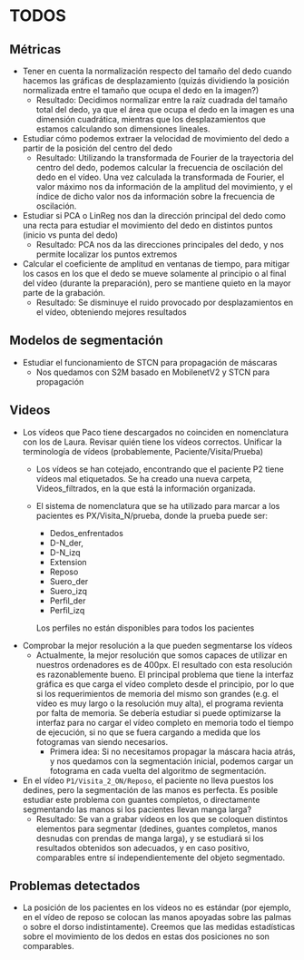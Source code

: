# TODOS

## Métricas

- Tener en cuenta la normalización respecto del tamaño del dedo cuando hacemos
  las gráficas de desplazamiento (quizás dividiendo la posición normalizada
  entre el tamaño que ocupa el dedo en la imagen?)
  - Resultado: Decidimos normalizar entre la raíz cuadrada del tamaño total del
    dedo, ya que el área que ocupa el dedo en la imagen es una dimensión
    cuadrática, mientras que los desplazamientos que estamos calculando son
    dimensiones lineales.
- Estudiar cómo podemos extraer la velocidad de movimiento del dedo a partir de
  la posición del centro del dedo
  - Resultado: Utilizando la transformada de Fourier de la trayectoria del
    centro del dedo, podemos calcular la frecuencia de oscilación del dedo en el
    vídeo. Una vez calculada la transformada de Fourier, el valor máximo nos da
    información de la amplitud del movimiento, y el índice de dicho valor nos da
    información sobre la frecuencia de oscilación.
- Estudiar si PCA o LinReg nos dan la dirección principal del dedo como una
  recta para estudiar el movimiento del dedo en distintos puntos (inicio vs
  punta del dedo)
  - Resultado: PCA nos da las direcciones principales del dedo, y nos permite
    localizar los puntos extremos
- Calcular el coeficiente de amplitud en ventanas de tiempo, para mitigar los
  casos en los que el dedo se mueve solamente al principio o al final del vídeo
  (durante la preparación), pero se mantiene quieto en la mayor parte de la
  grabación.
  - Resultado: Se disminuye el ruido provocado por desplazamientos en el vídeo,
    obteniendo mejores resultados

## Modelos de segmentación

- Estudiar el funcionamiento de STCN para propagación de máscaras
  - Nos quedamos con S2M basado en MobilenetV2 y STCN para propagación

## Videos

- Los vídeos que Paco tiene descargados no coinciden en nomenclatura con los de
  Laura. Revisar quién tiene los vídeos correctos. Unificar la terminología de
  vídeos (probablemente, Paciente/Visita/Prueba)
  - Los vídeos se han cotejado, encontrando que el paciente P2 tiene vídeos mal
    etiquetados. Se ha creado una nueva carpeta, Videos_filtrados, en la que
    está la información organizada.
  - El sistema de nomenclatura que se ha utilizado para marcar a los pacientes
	es PX/Visita_N/prueba, donde la prueba puede ser:
	- Dedos_enfrentados
	- D-N_der,
	- D-N_izq
	- Extension
	- Reposo
	- Suero_der
	- Suero_izq
	- Perfil_der
	- Perfil_izq

	Los perfiles no están disponibles para todos los pacientes
- Comprobar la mejor resolución a la que pueden segmentarse los vídeos
  - Actualmente, la mejor resolución que somos capaces de utilizar en nuestros
    ordenadores es de 400px. El resultado con esta resolución es razonablemente
    bueno. El principal problema que tiene la interfaz gráfica es que carga
    el vídeo completo desde el principio, por lo que si los requerimientos de
    memoria del mismo son grandes (e.g. el vídeo es muy largo o la resolución
    muy alta), el programa revienta por falta de memoria. Se debería estudiar
    si puede optimizarse la interfaz para no cargar el vídeo completo en memoria
    todo el tiempo de ejecución, si no que se fuera cargando a medida que los
    fotogramas van siendo necesarios.
    - Primera idea: Si no necesitamos propagar la máscara hacia atrás, y nos
      quedamos con la segmentación inicial, podemos cargar un fotograma en cada
      vuelta del algoritmo de segmentación.
- En el vídeo `P1/Visita_2_ON/Reposo`, el paciente no lleva puestos los dedines,
  pero la segmentación de las manos es perfecta. Es posible estudiar este
  problema con guantes completos, o directamente segmentando las manos si los
  pacientes llevan manga larga?
  - Resultado: Se van a grabar vídeos en los que se coloquen distintos elementos
    para segmentar (dedines, guantes completos, manos desnudas con prendas de
    manga larga), y se estudiará si los resultados obtenidos son adecuados, y en
    caso positivo, comparables entre sí independientemente del objeto
    segmentado.

## Problemas detectados

- La posición de los pacientes en los vídeos no es estándar (por ejemplo, en el
  vídeo de reposo se colocan las manos apoyadas sobre las palmas o sobre el
  dorso indistintamente). Creemos que las medidas estadísticas sobre el
  movimiento de los dedos en estas dos posiciones no son comparables.
